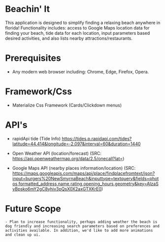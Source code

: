# Beachin' It

This application is designed to simplify finding a relaxing beach anywhere in florida! Functionality includes: access to Google Maps location data for finding your beach, tide data for each location, input parameters based desired activities, and also lists nearby attractions/restaurants.

# Prerequisites
-  Any modern web browser including: Chrome, Edge, Firefox, Opera.

# Framework/Css

- Materialize Css Framework (Cards/Clickdown menus)

# API's

- rapidApi tide (Tide Info)
https://tides.p.rapidapi.com/tides?latitude=44.414&longitude=-2.097&interval=60&duration=1440

- Open Weather API (location/forecast)
    (SRC: https://api.openweathermap.org/data/2.5/onecall?lat=)

- Google Maps API (nearby places information/location)
    (SRC: https://maps.googleapis.com/maps/api/place/findplacefromtext/json?input=burgers%20NewSmyrnaBeach&inputtype=textquery&fields=photos,formatted_address,name,rating,opening_hours,geometry&key=AIzaSyBpsko6mY2gC8yhiv3pQsX0X2axGTXKrE0)

# Future Scope
    - Plan to increase functionality, perhaps adding weather the beach is dog friendly and increasing search parameters based on preferences and activities available. In addition, we'd like to add more animations and clean up ui.
